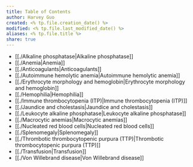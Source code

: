 ```yaml
---
title: Table of Contents
author: Harvey Guo
created: <% tp.file.creation_date() %>
modified: <% tp.file.last_modified_date() %>
aliases: <% tp.file.title %>
share: true
---
```

- [[./Alkaline phosphatase|Alkaline phosphatase]]
- [[./Anemia|Anemia]]
- [[./Anticoagulants|Anticoagulants]]
- [[./Autoimmune hemolytic anemia|Autoimmune hemolytic anemia]]
- [[./Erythrocyte morphology and hemoglobin|Erythrocyte morphology and hemoglobin]]
- [[./Hemophilia|Hemophilia]]
- [[./Immune thrombocytopenia (ITP)|Immune thrombocytopenia (ITP)]]
- [[./Jaundice and cholestasis|Jaundice and cholestasis]]
- [[./Leukocyte alkaline phosphatase|Leukocyte alkaline phosphatase]]
- [[./Macrocytic anemias|Macrocytic anemias]]
- [[./Nucleated red blood cells|Nucleated red blood cells]]
- [[./Splenomegaly|Splenomegaly]]
- [[./Thrombotic thrombocytopenic purpura (TTP)|Thrombotic thrombocytopenic purpura (TTP)]]
- [[./Transfusion|Transfusion]]
- [[./Von Willebrand disease|Von Willebrand disease]]

